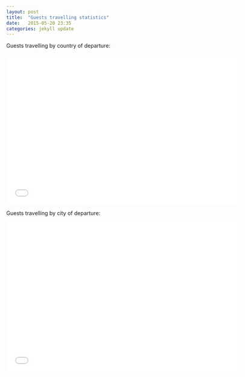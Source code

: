 ```yaml
---
layout: post
title:  "Guests travelling statistics"
date:   2015-05-20 23:35
categories: jekyll update
---
```


Guests travelling by country of departure:
<iframe src="{{ site.baseurl }}/galleries/guests/travelling-country.html" width="620" height="400" frameborder="0" style="border:0"></iframe>

Guests travelling by city of departure:
<iframe src="{{ site.baseurl }}/galleries/guests/travelling-city.html" width="620" height="400" frameborder="0" style="border:0"></iframe>
